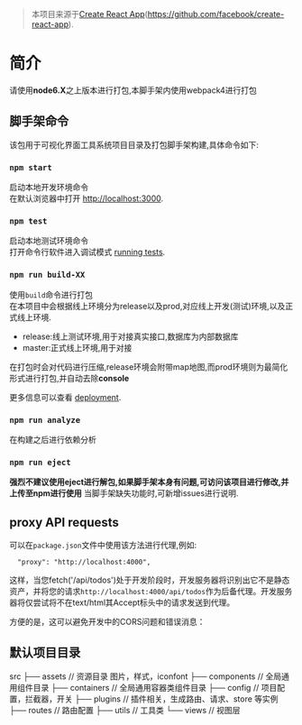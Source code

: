 > 本项目来源于[Create React App](repo)(https://github.com/facebook/create-react-app).

# 简介

请使用**node6.X**之上版本进行打包,本脚手架内使用webpack4进行打包

## 脚手架命令

该包用于可视化界面工具系统项目目录及打包脚手架构建,具体命令如下:

### `npm start`

启动本地开发环境命令 <br>
在默认浏览器中打开 [http://localhost:3000](http://localhost:3000).

### `npm test`

启动本地测试环境命令 <br>
打开命令行软件进入调试模式 [running tests](https://facebook.github.io/create-react-app/docs/running-tests).

### `npm run build-XX`

使用`build`命令进行打包 <br>
在本项目中会根据线上环境分为release以及prod,对应线上开发(测试)环境,以及正式线上环境. <br>

* release:线上测试环境,用于对接真实接口,数据库为内部数据库
* master:正式线上环境,用于对接

在打包时会对代码进行压缩,release环境会附带map地图,而prod环境则为最简化形式进行打包,并自动去除**console**

更多信息可以查看 [deployment](https://facebook.github.io/create-react-app/docs/deployment).

### `npm run analyze`

在构建之后进行依赖分析

### `npm run eject`

**强烈不建议使用eject进行解包,如果脚手架本身有问题,可访问该项目进行修改,并上传至npm进行使用**
当脚手架缺失功能时,可新增issues进行说明.

## proxy API requests

可以在`package.json`文件中使用该方法进行代理,例如:

```(proxy)
  "proxy": "http://localhost:4000",
```

这样，当您fetch('/api/todos')处于开发阶段时，开发服务器将识别出它不是静态资产，并将您的请求`http://localhost:4000/api/todos`作为后备代理。开发服务器将仅尝试将不在text/html其Accept标头中的请求发送到代理。

方便的是，这可以避免开发中的CORS问题和错误消息：

## 默认项目目录

src
├── assets          // 资源目录 图片，样式，iconfont
├── components      // 全局通用组件目录
├── containers      // 全局通用容器类组件目录
├── config          // 项目配置，拦截器，开关
├── plugins         // 插件相关，生成路由、请求、store 等实例
├── routes          // 路由配置
├── utils           // 工具类
└── views           // 视图层
